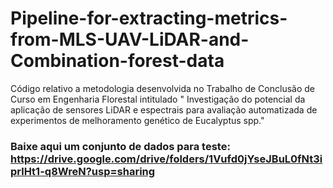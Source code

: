 # Pipeline-for-extracting-metrics-from-MLS-UAV-LiDAR-and-Combination-forest-data
Código relativo a metodologia desenvolvida no Trabalho de Conclusão de Curso em Engenharia Florestal intitulado " Investigação do potencial da aplicação de sensores LiDAR e espectrais para avaliação automatizada de experimentos de melhoramento genético de Eucalyptus spp."

### Baixe aqui um conjunto de dados para teste: https://drive.google.com/drive/folders/1Vufd0jYseJBuL0fNt3iprlHt1-q8WreN?usp=sharing
